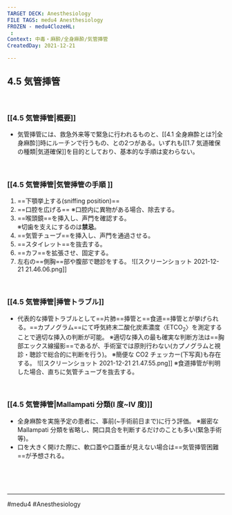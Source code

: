 ```yaml
---
TARGET DECK: Anesthesiology
FILE TAGS: medu4 Anesthesiology
FROZEN - medu4ClozeHL:
 : 
Context: 中毒・麻酔/全身麻酔/気管挿管
CreatedDay: 2021-12-21

---
```


## 4.5 気管挿管

<br>

### [[4.5 気管挿管|概要]]
* 気管挿管には、救急外来等で緊急に行われるものと、[[4.1 全身麻酔とは?|全身麻酔]]時にルーチンで行うもの、との2つがある。いずれも[[1.7 気道確保の種類|気道確保]]を目的としており、基本的な手順は変わらない。


<br>

### [[4.5 気管挿管|気管挿管の手順 ]]
1. ==下顎挙上する(sniffing position)==
2. ==口腔を広げる==
※口腔内に異物がある場合、除去する。
3. ==喉頭鏡==を挿入し、声門を確認する。  
※切歯を支えにするのは**禁忌**。
4. ==気管チューブ==を挿入し、声門を通過させる。
5. ==スタイレット==を抜去する。
6. ==カフ==を拡張させ、固定する。
7. 左右の==側胸==部や腹部で聴診をする。
![[スクリーンショット 2021-12-21 21.46.06.png]]
<!--ID: 1661218652942-->





<br>

### [[4.5 気管挿管|挿管トラブル]]
* 代表的な挿管トラブルとして==片肺==挿管と==食道==挿管とが挙げられる。==カプノグラム==にて呼気終末二酸化炭素濃度〈ETCO<sub>2</sub>〉を測定することで適切な挿入の判断が可能。
※適切な挿入の最も確実な判断方法は==胸部エックス線撮影==であるが、手術室では原則行わない(カプノグラムと視診・聴診で総合的に判断を行う)。
※簡便な CO2 チェッカー(下写真)も存在する。
![[スクリーンショット 2021-12-21 21.47.55.png]]
※食道挿管が判明した場合、直ちに気管チューブを抜去する。
<!--ID: 1640094205932-->



<br>

### [[4.5 気管挿管|Mallampati 分類(I 度~IV 度)]]
* 全身麻酔を実施予定の患者に、事前(~手術前日まで)に行う評価。
 ※厳密な Mallampati 分類を省略し、開口具合を判断するだけのことも多い(緊急手術等)。
 * 口を大きく開けた際に、軟口蓋や口蓋垂が見えない場合は==気管挿管困難==が予想される。
<!--ID: 1640094205939-->



<br><br><br>

---
#medu4 #Anesthesiology 
